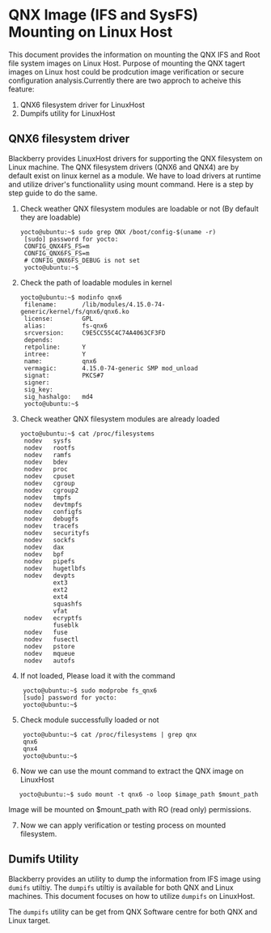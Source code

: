 # QNX Image (IFS and SysFS) Mounting on Linux Host

This document provides the information on mounting the QNX IFS and Root file system images on Linux Host. Purpose of mounting the QNX tagert images on Linux host could be prodcution image verification or secure configuration analysis.Currently there are two approch to acheive this feature:

1. QNX6 filesystem driver for LinuxHost
2. Dumpifs utility for LinuxHost

## QNX6 filesystem driver

Blackberry provides LinuxHost drivers for supporting the QNX filesystem on Linux machine. The QNX filesystem drivers (QNX6 and QNX4) are by default exist on linux kernel as a module. We have to load drivers at runtime and utilize driver's functionaliity using mount command. Here is a step by step guide to do the same.

1. Check weather QNX filesystem modules are loadable or not (By default they are loadable)

   ```console
   yocto@ubuntu:~$ sudo grep QNX /boot/config-$(uname -r)
    [sudo] password for yocto:
    CONFIG_QNX4FS_FS=m
    CONFIG_QNX6FS_FS=m
    # CONFIG_QNX6FS_DEBUG is not set
    yocto@ubuntu:~$
    ```  

2. Check the path of loadable modules in kernel

   ```console
   yocto@ubuntu:~$ modinfo qnx6
    filename:       /lib/modules/4.15.0-74-generic/kernel/fs/qnx6/qnx6.ko
    license:        GPL
    alias:          fs-qnx6
    srcversion:     C9E5CC55C4C74A4063CF3FD
    depends:
    retpoline:      Y
    intree:         Y
    name:           qnx6
    vermagic:       4.15.0-74-generic SMP mod_unload 
    signat:         PKCS#7
    signer:
    sig_key:
    sig_hashalgo:   md4
    yocto@ubuntu:~$
   ```

3. Check weather QNX filesystem modules are already loaded

   ```console
   yocto@ubuntu:~$ cat /proc/filesystems
    nodev   sysfs
    nodev   rootfs
    nodev   ramfs
    nodev   bdev
    nodev   proc
    nodev   cpuset
    nodev   cgroup
    nodev   cgroup2
    nodev   tmpfs
    nodev   devtmpfs
    nodev   configfs
    nodev   debugfs
    nodev   tracefs
    nodev   securityfs
    nodev   sockfs
    nodev   dax
    nodev   bpf
    nodev   pipefs
    nodev   hugetlbfs
    nodev   devpts
            ext3
            ext2
            ext4
            squashfs
            vfat
    nodev   ecryptfs
            fuseblk
    nodev   fuse
    nodev   fusectl
    nodev   pstore
    nodev   mqueue
    nodev   autofs

   ```

4. If not loaded, Please load it with the command

```console
    yocto@ubuntu:~$ sudo modprobe fs_qnx6
    [sudo] password for yocto:
    yocto@ubuntu:~$
```

5. Check module successfully loaded or not

```console
    yocto@ubuntu:~$ cat /proc/filesystems | grep qnx
    qnx6
    qnx4
    yocto@ubuntu:~$

```

6. Now we can use the mount command to extract the QNX image on LinuxHost

```console
   yocto@ubuntu:~$ sudo mount -t qnx6 -o loop $image_path $mount_path
```

Image will be mounted on $mount_path with RO (read only) permissions.

7. Now we can apply verification or testing process on mounted filesystem.

## Dumifs Utility

Blackberry provides an utility to dump the information from IFS image using `dumifs` utiltiy. The `dumpifs` utiltiy is available for both QNX and Linux machines.
This document focuses on how to utilize `dumpifs` on LinuxHost.

The `dumpifs` utility can be get from QNX Software centre for both QNX and Linux target.
